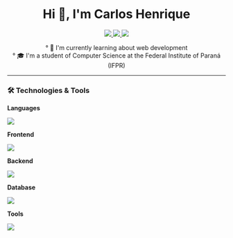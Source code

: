 <div align="center">
 <h1>Hi 👋, I'm Carlos Henrique</h1>

 <div>
  <a href="https://www.linkedin.com/in/carlos-henrique-de-almeida-314582277/">
    <img src="https://img.shields.io/badge/LinkedIn-0077B5?style=for-the-badge&logo=linkedin&logoColor=white"></img>
  </a>
  <a href="https://twitter.com/carloos_1207">
    <img src= "https://img.shields.io/badge/Twitter-1DA1F2?style=for-the-badge&logo=twitter&logoColor=white"></img>
  </a>
  <a href="mailto:carloshenriquealmeida52@gmail.com">
    <img src= "https://img.shields.io/badge/Gmail-D14836?style=for-the-badge&logo=gmail&logoColor=white"></img>
  </a>

  ° 🌱 I'm currently learning about web development<br>
  ° 🎓 I'm a student of Computer Science at the Federal Institute of Paraná (IFPR)<br>
 </div>
 <hr>

</div>

<div align="start">
  <h3>🛠️ Technologies & Tools</h3>

  <p><strong>Languages</strong></p>
  <div>
   <img src="https://skillicons.dev/icons?i=js,ts" />
  </div>

  <p><strong>Frontend</strong></p>
  <div>
   <img src="https://skillicons.dev/icons?i=react,styledcomponents,tailwind,html,css,vite" />
  </div>
  <p><strong>Backend</strong></p>
  <div>
   <img src="https://skillicons.dev/icons?i=nodejs,express,vitest,prisma" />
  </div>

  <p><strong>Database</strong></p>
  <div>
   <img src="https://skillicons.dev/icons?i=mysql,postgres,sqlite" />
  </div>

  <p><strong>Tools</strong></p>
   <div>
   <img src="https://skillicons.dev/icons?i=git,github,figma,vscode,windows,linux,postman" />
  </div>


</div>

